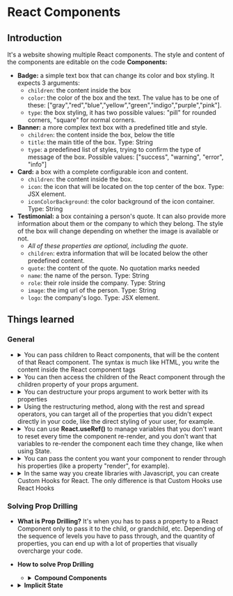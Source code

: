 # React Components
## Introduction
It's a website showing multiple React components. The style and content of the components are editable on the code
**Components:**
  - **Badge:** a simple text box that can change its color and box styling. It expects 3 arguments:
    - `children`: the content inside the box
    - `color`: the color of the box and the text. The value has to be one of these: ["gray","red","blue","yellow","green","indigo","purple","pink"].
    - `type`: the box styling, it has two possible values: "pill" for rounded corners, "square" for normal corners. 
  - **Banner:** a more complex text box with a predefined title and style.
    - `children`: the content inside the box, below the title
    - `title`: the main title of the box. Type: String
    - `type`: a predefined list of styles, trying to confirm the type of message of the box. Possible values: ["success", "warning", "error", "info"]
  - **Card:** a box with a complete configurable icon and content.
    - `children`: the content inside the box.
    - `icon`: the icon that will be located on the top center of the box. Type: JSX element.
    - `iconColorBackground`: the color background of the icon container. Type: String
  - **Testimonial:** a box containing a person's quote. It can also provide more information about them or the company to which they belong. The style of the box will change depending on whether the image is available or not.
    - *All of these properties are optional, including the quote*.  
    - `children`:  extra information that will be located below the other predefined content.
    - `quote`:  the content of the quote. No quotation marks needed
    - `name`: the name of the person. Type: String
    - `role`: their role inside the company. Type: String
    - `image`: the img url of the person. Type: String
    - `logo`: the company's logo. Type: JSX element.
## Things learned
  ### General
  - <details>
      <summary>You can pass children to React components, that will be the content of that React component. The syntax is much like HTML, you write the content inside the React component tags</summary>

      ```JSX
        <ReactComponent>
          <div>Content of the React Component</div>
        </ReactComponent>
      ```
    </details>    
  - <details>
      <summary>You can then access the children of the React component through the children property of your props argument.</summary>

      ```JSX
      export default function ReactComponent(props){
        return props.children // ==> <div>Content of the React Component</div>
      }
      ```
    </details>
  - <details>
      <summary>You can destructure your props argument to work better with its properties</summary>

      ```JSX
      export default function ReactComponent({propOne, propTwo, children}){
        // *** Logic with propOne and PropTwo ***
        return children
      }
      ```
    </details> 
  - <details>
      <summary>
        Using the restructuring method, along with the rest and spread operators, you can target all of the properties that you didn't expect directly in your code, like the direct styling of your user, for example.
      </summary>
      </br>

    
      > ⚠️ **Warning** </br> 
      > Giving the freedom to pass any property to your user can cause it to override properties that you settled inside your React Component, like the className property.
      > You will have to write your code taking this into account. For className you can use the library "classnames" to add the content of your className and your user className together.

      </br>
      
      ```JSX
      // *** In App.jsx ***
      export default function App(){
        return (<ReactComponent prop1="value1" prop2="value2" className="react-component-content" style={{color:"blue"}} /* ...Other properties */> ReactComponent content </ReactComponent>)
      }

      // *** In ReactComponent.jsx ***
      export default function ReactComponent({propOne, propTwo, className, children, ...rest}){ // style, and all of the other properties will be stored in "rest"
        // *** Logic with propOne and PropTwo ***
        return (
          <div className={className} {...rest}>{children}</div> // all the values of the properties inside rest will be written there, separately 
        )
      }
      ```
  - <details>
      <summary>You can use <b>React.useRef()</b> to manage variables that you don't want to reset every time the component re-render, and you don't want that variables to re-render the component each time they change, like when using State. </summary>

      ```JSX
      export default function ReactComponent(){
        const refExample = React.useRef("value1")
        // "value1" and all other values inside the parenthesis will be stored inside a key named "current"
        console.log(refExample.current) // "value1"
        return (
          <div className="react-component"></div>
        )
      }
      ```
    </details> 
  - <details>
      <summary> You can pass the content you want your component to render through his properties (like a property "render", for example).</summary>

      - Normally passed as a function that return the content that you want to render
      - Other way to encounter this is with the function that render the content passed as a child
      ```JSX
      /* App.jsx */
      export default function App(){
        return (
          <firstReactComponent render={() => <div>Hello World</div>}/>
          <secondReactComponent>
            {() => <div>Hello World</div>}
          </secondReactComponent>
        )
      }
      /* First React Component */
      export default function FirstReactComponent({render}){
        return render() // <div>Hello World</div>
      }
      /* Second React Component */
      export default function SecondReactComponent({children}){
        return children() // <div>Hello World</div>
      }
      ```
    </details>
  - <details>
      <summary> In the same way you create libraries with Javascript, you can create Custom Hooks for React. The only difference is that Custom Hooks use React Hooks </summary>
      
      ```JSX
      /* Custom Hook */
      // This hook skip the first call of React.useEffect
      export default function useEffectOnUpdate(callback, listeners){
        const firstRender = React.useRef(true)
        React.useEffect(() => {
          if (firstRender.current) firstRender.current = false
          else callback() 
        }, listeners)
      }
      /* React Component */
      import useEffectOnUpdate from "customHookLocation"
      export default function ReactComponent(children){
        const {stateExample, setStateExample} = React.useState("value")
        useEffectOnUpdate(() => {
          console.log("hello world")
        }, [stateExample])
        return children 
      }
      ```
    </details>
  ### Solving Prop Drilling
  - **What is Prop Drilling?** It's when you has to pass a property to a React Component only to pass it to the child, or grandchild, etc. Depending of the sequence of levels you have to pass through, and the quantity of properties, you can end up with a lot of properties that visually overcharge your code.
  - **How to solve Prop Drilling**
    - <details>
      <summary><b>Compound Components</b></summary>
      
      - It's a group of components that are created with the intention of working together, much like some HTML elements (like `<ul>` and `<li>`, or `<table>` and `<tr>`).
      - They are written the same as those HTML elements, with a general component as the container, and the children for certain roles.
      - This reduces prop drilling as you can pass the property directly to the children when you are writing them.
        - ```JSX
          // ** Suppose you have a Menu, MenuButton and a MenuItem component **
          export default function App(){
            return (
              /* buttonProp and itemProp passed directly to the children. You avoid passing it to the Menu first */
              <Menu> 
                <MenuButton buttonProp="value"> Menu </MenuButton>
                <MenuItem itemProp="value"> Item 1 </MenuItem>
                <MenuItem itemProp="value"> Item 2 </MenuItem>
                <MenuItem itemProp="value"> Item 3 </MenuItem>
              </Menu>
            )
          }
          ```
      - You can create an auxiliar js file to group all of the child components inside the main one and access them in the same way you access keys inside objects, making the relation more visible.
        - ```JSX
          /* Auxiliar JS, named index.js */
          import Menu from "menuLocation"
          import MenuItem from "menuItemLocation"
          import MenuButton from "menuButtonLocation"
  
          Menu.Item = MenuItem
          Menu.Button = MenuButton
  
          export default Menu
  
          /* App.jsx */
          import Menu from "auxiliarJSLocation"
          export default function App(){
            return (
              <Menu> 
                <Menu.Button buttonProp="value"> Menu </MenuButton>
                <Menu.Item itemProp="value"> Item 1 </MenuItem>
                <Menu.Item itemProp="value"> Item 2 </MenuItem>
                <Menu.Item itemProp="value"> Item 3 </MenuItem>
              </Menu>
            )
          }
        ```
    </details>
  - <details>
      <summary><b>Implicit State</b></summary>

      - It's a method that let the children of a component interact with a state without the need to pass that state to them directly.
      - Or viewed in another way, it's a state that can be accessed and modified by a group of elements without the need to pass it to each one of them directly.
      - There are 2 ways to use **Implicit State**:
        - <details>
            <summary>Using <b>React.Children</b> and <b>React.cloneElement()</b></summary>

            - **React.children** is a utility that lets you handle the **direct** children of a component as if they were handling an array.
            - **React.cloneElement()** is another utility that clones an element, but it also let you inject additional properties to that element.
            - With this utilities, you can map over all the direct children of a component, and inject the properties you want to pass to them.
            - This method is not actually the preferred one to handle Implicit State, but it can be seen in some codes. 
            - ```JSX
              export default function ReactComponent(children){
                const [stateExample, setStateExample] = React.useState(false)
                function toggleState() {
                  setStateExample(prevStateExample => !prevStateExample)
                }
                return (
                  React.children(children, (child) => {
                    return React.cloneElement(child, {stateExample, toggleState})
                  })
                )
              }
              /* React.Children receives the array you want to work with as 1st parameter, and the function you want to run for each element as 2nd*/
              /* React.cloneElement() receives the element you want to copy as 1st parameter, and an object with the properties you want to add as 2nd */
              ```
          </details>
        - <details>
            <summary> <b>Context</b> </summary>
            
            - It's a React utility that lets you have a container/parent, with all the values you want to share, and gives the freedom to the children of that parent to access or modify those values.
            - First steps with Context:
              1. outside of your main function, create the container element using `React.createContext()` and assign it to a variable. Will be calling it "exampleContext".
              2. Write exampleContext down in the same way you write components on JSX syntax (<exampleContext></exampleContext>), but accessing a functionality inside it called "Provider" (<exampleContext.Provider></exampleContext.Provider>).
              3. Write the values to be shared inside the property "values" of exampleContext.
              4. Put the elements that you want to access those values inside exampleContext.
              5. Export exampleContext
              ```JSX
                const exampleContext = React.createContext()
                export default function ReactComponent (children){
                  const [exampleState, setExampleState] = React.useState(false)
                  function toggleState(){
                    setExampleState(prevExampleState => !prevExampleState)
                  }
                  return (
                    <exampleContext.Provider values={{exampleState, toggleState}}>
                      { children }
                    </exampleContext.Provider>
                  )
                }
                export { exampleContext }
              ```
            - How to access and modify the Context values
              1. Import the variable with Context
              2. Use React.useContext() and pass the variable with Context as a parameter. 
              3. Store the data returned from React.useContext() in another variable. There will be stored all of the variables you passed to the provider.
              ```JSX
              import { exampleContext } from "exampleContextLocation"
              export default function AnotherReactComponent(){
                const contextProperties = React.useContext(exampleContext)
                // Or destructuring the object
                const { exampleState, toggleState } = React.useContext(exampleContext)
                return (
                  <div className="another-react-component" onClick={toggleState}>
                    { exampleState }
                  </div>
                )
                /* The React component has to be a child of the context Provider */
              }
              ```
          </details>        
    </details> 

